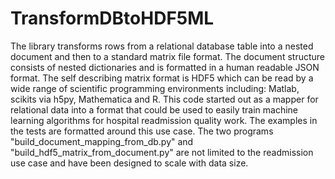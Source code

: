 # TransformDBtoHDF5ML
The library transforms rows from a relational database table into a nested document and then to a standard matrix file format. The document structure consists of nested dictionaries and is formatted in a human readable JSON format. The self describing matrix format is HDF5 which can be read by a wide range of scientific programming environments including: Matlab, scikits via h5py, Mathematica and R.  This code started out as a mapper for relational data into a format that could be used to easily train machine learning algorithms for hospital readmission quality work. The examples in the tests are formatted around this use case. The two programs "build_document_mapping_from_db.py" and "build_hdf5_matrix_from_document.py" are not limited to the readmission use case and have been designed to scale with data size.
